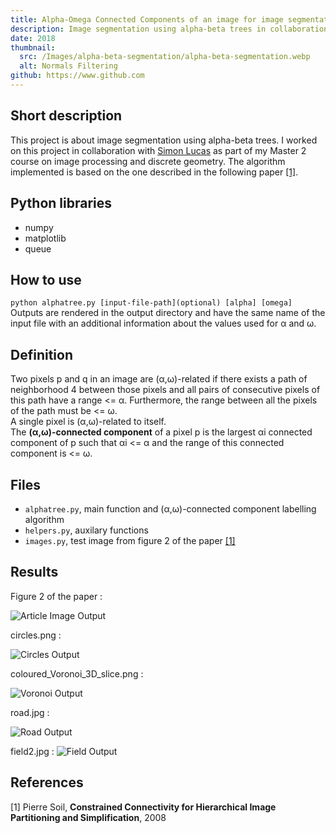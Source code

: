 ```yaml
---
title: Alpha-Omega Connected Components of an image for image segmentation
description: Image segmentation using alpha-beta trees in collaboration with Simon Lucas as part of my Master 2 course on image processing and discrete geometry.
date: 2018
thumbnail:
  src: /Images/alpha-beta-segmentation/alpha-beta-segmentation.webp
  alt: Normals Filtering
github: https://www.github.com
---
```


## Short description

This project is about image segmentation using alpha-beta trees. I worked on this project in collaboration with [Simon Lucas](http://www.simon-lucas.fr) as part of my Master 2 course on image processing and discrete geometry. The algorithm implemented is based on the one described in the following paper [[1]](#1).

## Python libraries

- numpy
- matplotlib
- queue

## How to use

`python alphatree.py [input-file-path](optional) [alpha] [omega]`  
Outputs are rendered in the output directory and have the same name of the input file with an additional information about the values used for α and ω.

## Definition

Two pixels p and q in an image are (α,ω)-related if there exists a path of neighborhood 4 between those pixels and all pairs of consecutive pixels of this path have a range <= α. Furthermore, the range between all the pixels of the path must be <= ω.  
A single pixel is (α,ω)-related to itself.  
The **(α,ω)-connected component** of a pixel p is the largest αi connected component of p such that αi <= α and the range of this connected component is <= ω.

## Files

- `alphatree.py`, main function and (α,ω)-connected component labelling algorithm
- `helpers.py`, auxilary functions
- `images.py`, test image from figure 2 of the paper [[1]](#1)

## Results

Figure 2 of the paper :

![Article Image Output](/Images/alpha-beta-segmentation/__test_3_3_CC.webp)

circles.png :

![Circles Output](/Images/alpha-beta-segmentation/circles_150_150_CC.webp)

coloured_Voronoi_3D_slice.png :

![Voronoi Output](/Images/alpha-beta-segmentation/Coloured_Voronoi_3D_slice_4_4_CC.webp)

road.jpg :

![Road Output](/Images/alpha-beta-segmentation/road_150_150_CC.webp)

field2.jpg :
![Field Output](/Images/alpha-beta-segmentation/field2_70_70_CC.webp)

## References

<a id="1">[1]</a>
Pierre Soil, **Constrained Connectivity for Hierarchical Image Partitioning and Simplification**, 2008

